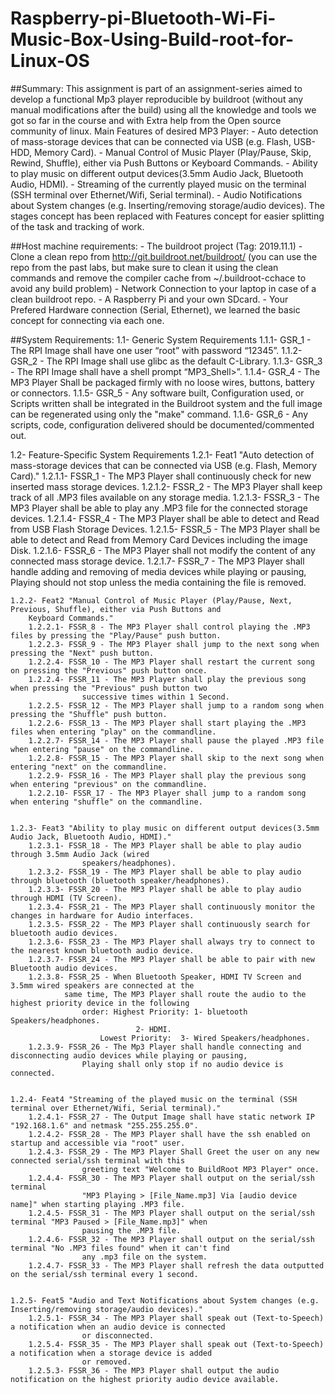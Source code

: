 # Raspberry-pi-Bluetooth-Wi-Fi-Music-Box-Using-Build-root-for-Linux-OS
 ##Summary:
	This assignment is part of an assignment-series aimed to develop a functional Mp3 player reproducible by buildroot (without any manual modifications after the build) using all the knowledge and tools we got so far in the course and with Extra help from the Open source community of linux.
	Main Features of desired MP3 Player:
		- Auto detection of mass-storage devices that can be connected via USB (e.g. Flash, USB-HDD, Memory Card).
		- Manual Control of Music Player (Play/Pause, Skip, Rewind, Shuffle), either via Push Buttons or Keyboard Commands.
		- Ability to play music on different output devices(3.5mm Audio Jack, Bluetooth Audio, HDMI).
		- Streaming of the currently played music on the terminal (SSH terminal over Ethernet/Wifi, Serial terminal).
		- Audio Notifications about System changes (e.g. Inserting/removing storage/audio devices).
	The stages concept has been replaced with Features concept for easier splitting of the task and tracking of work.


 ##Host machine requirements:
	- The buildroot project (Tag: 2019.11.1) - Clone a clean repo from http://git.buildroot.net/buildroot/
		(you can use the repo from the past labs, but make sure to clean it using the clean commands 
		and remove the compiler cache from ~/.buildroot-cchace  to avoid any build problem)
	- Network Connection to your laptop in case of a clean buildroot repo.
	- A Raspberry Pi and your own SDcard.
	- Your Prefered Hardware connection (Serial, Ethernet), we learned the basic concept for connecting via each one.


 ##System Requirements:
1.1- Generic System Requirements
	1.1.1- GSR_1 - The RPI Image shall have one user “root” with password “12345”.
	1.1.2- GSR_2 - The RPI Image shall use glibc as the default C-Library.
	1.1.3- GSR_3 - The RPI Image shall have a shell prompt “MP3_Shell>”.
	1.1.4- GSR_4 - The MP3 Player Shall be packaged firmly with no loose wires, buttons, battery or connectors.
	1.1.5- GSR_5 - Any software built, Configuration used, or Scripts written shall be integrated in the
			Buildroot system and the full image can be regenerated using only the "make" command.
	1.1.6- GSR_6 - Any scripts, code, configuration delivered should be documented/commented out.	


1.2- Feature-Specific System Requirements
	1.2.1- Feat1 "Auto detection of mass-storage devices that can be connected via USB (e.g. Flash, Memory Card)."
		1.2.1.1- FSSR_1 - The MP3 Player shall continuously check for new inserted mass storage devices.
		1.2.1.2- FSSR_2 - The MP3 Player shall keep track of all .MP3 files available on any storage media.
		1.2.1.3- FSSR_3 - The MP3 Player shall be able to play any .MP3 file for the connected storage devices.
		1.2.1.4- FSSR_4 - The MP3 Player shall be able to detect and Read from USB Flash Storage Devices.
		1.2.1.5- FSSR_5 - The MP3 Player shall be able to detect and Read from Memory Card Devices including
					the image Disk.
		1.2.1.6- FSSR_6 - The MP3 Player shall not modify the content of any connected mass storage device.
		1.2.1.7- FSSR_7 - The MP3 Player shall handle adding and removing of media devices while playing or
				pausing, Playing should not stop unless the media containing the file is removed.


	1.2.2- Feat2 "Manual Control of Music Player (Play/Pause, Next, Previous, Shuffle), either via Push Buttons and
		Keyboard Commands."
		1.2.2.1- FSSR_8 - The MP3 Player shall control playing the .MP3 files by pressing the "Play/Pause" push button.  
		1.2.2.3- FSSR_9 - The MP3 Player shall jump to the next song when pressing the "Next" push button.
		1.2.2.4- FSSR_10 - The MP3 Player shall restart the current song on pressing the "Previous" push button once.
		1.2.2.4- FSSR_11 - The MP3 Player shall play the previous song when pressing the "Previous" push button two
					successive times within 1 Second.
		1.2.2.5- FSSR_12 - The MP3 Player shall jump to a random song when pressing the "Shuffle" push button.
		1.2.2.6- FSSR_13 - The MP3 Player shall start playing the .MP3 files when entering "play" on the commandline.
		1.2.2.7- FSSR_14 - The MP3 Player shall pause the played .MP3 file when entering "pause" on the commandline.
		1.2.2.8- FSSR_15 - The MP3 Player shall skip to the next song when entering "next" on the commandline.
		1.2.2.9- FSSR_16 - The MP3 Player shall play the previous song when entering "previous" on the commandline.
		1.2.2.10- FSSR_17 - The MP3 Player shall jump to a random song when entering "shuffle" on the commandline.


	1.2.3- Feat3 "Ability to play music on different output devices(3.5mm Audio Jack, Bluetooth Audio, HDMI)."
		1.2.3.1- FSSR_18 - The MP3 Player shall be able to play audio through 3.5mm Audio Jack (wired 
					speakers/headphones).
		1.2.3.2- FSSR_19 - The MP3 Player shall be able to play audio through bluetooth (bluetooth speaker/headphones).
		1.2.3.3- FSSR_20 - The MP3 Player shall be able to play audio through HDMI (TV Screen).
		1.2.3.4- FSSR_21 - The MP3 Player shall continuously monitor the changes in hardware for Audio interfaces.
		1.2.3.5- FSSR_22 - The MP3 Player shall continuously search for bluetooth audio devices.
		1.2.3.6- FSSR_23 - The MP3 Player shall always try to connect to the nearest known bluetooth audio device.
		1.2.3.7- FSSR_24 - The MP3 Player shall be able to pair with new Bluetooth audio devices.
		1.2.3.8- FSSR_25 - When Bluetooth Speaker, HDMI TV Screen and 3.5mm wired speakers are connected at the 
				same time, The MP3 Player shall route the audio to the highest priority device in the following 
					order: Highest Priority: 1- bluetooth Speakers/headphones.
								2- HDMI.
						Lowest Priority:  3- Wired Speakers/headphones.
		1.2.3.9- FSSR_26 - The Mp3 Player shall handle connecting and disconnecting audio devices while playing or pausing, 
					Playing shall only stop if no audio device is connected.			


	1.2.4- Feat4 "Streaming of the played music on the terminal (SSH terminal over Ethernet/Wifi, Serial terminal)."
		1.2.4.1- FSSR_27 - The Output Image shall have static network IP "192.168.1.6" and netmask "255.255.255.0".
		1.2.4.2- FSSR_28 - The MP3 Player shall have the ssh enabled on startup and accessible via "root" user.
		1.2.4.3- FSSR_29 - The MP3 Player Shall Greet the user on any new connected serial/ssh terminal with this 
					greeting text "Welcome to BuildRoot MP3 Player" once.
		1.2.4.4- FSSR_30 - The MP3 Player shall output on the serial/ssh terminal 
					"MP3 Playing > [File_Name.mp3] Via [audio device name]" when starting playing .MP3 file.
		1.2.4.5- FSSR_31 - The MP3 Player shall output on the serial/ssh terminal "MP3 Paused > [File_Name.mp3]" when 
					pausing the .MP3 file.
		1.2.4.6- FSSR_32 - The MP3 Player shall output on the serial/ssh terminal "No .MP3 files found" when it can't find 
					any .mp3 file on the system.
		1.2.4.7- FSSR_33 - The MP3 Player shall refresh the data outputted on the serial/ssh terminal every 1 second.

			
	1.2.5- Feat5 "Audio and Text Notifications about System changes (e.g. Inserting/removing storage/audio devices)."
		1.2.5.1- FSSR_34 - The MP3 Player shall speak out (Text-to-Speech) a notification when an audio device is connected 
					or disconnected.
		1.2.5.4- FSSR_35 - The MP3 Player shall speak out (Text-to-Speech) a notification when a storage device is added 
					or removed.
		1.2.5.3- FSSR_36 - The MP3 Player shall output the audio notification on the highest priority audio device available.
